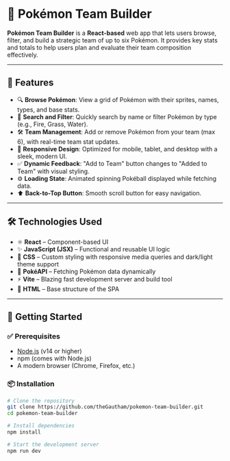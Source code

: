 # 🧩 Pokémon Team Builder

**Pokémon Team Builder** is a **React-based** web app that lets users browse, filter, and build a strategic team of up to six Pokémon. It provides key stats and totals to help users plan and evaluate their team composition effectively.

---

## 🌟 Features

- 🔍 **Browse Pokémon**: View a grid of Pokémon with their sprites, names, types, and base stats.
- 🔎 **Search and Filter**: Quickly search by name or filter Pokémon by type (e.g., Fire, Grass, Water).
- 🛠️ **Team Management**: Add or remove Pokémon from your team (max 6), with real-time team stat updates.
- 📱 **Responsive Design**: Optimized for mobile, tablet, and desktop with a sleek, modern UI.
- ✅ **Dynamic Feedback**: "Add to Team" button changes to "Added to Team" with visual styling.
- ⚙️ **Loading State**: Animated spinning Pokéball displayed while fetching data.
- ⬆️ **Back-to-Top Button**: Smooth scroll button for easy navigation.

---

## 🛠️ Technologies Used

- ⚛️ **React** – Component-based UI
- ✨ **JavaScript (JSX)** – Functional and reusable UI logic
- 🎨 **CSS** – Custom styling with responsive media queries and dark/light theme support
- 🔗 **PokéAPI** – Fetching Pokémon data dynamically
- ⚡ **Vite** – Blazing fast development server and build tool
- 🧱 **HTML** – Base structure of the SPA

---

## 🚀 Getting Started

### ✅ Prerequisites

- [Node.js](https://nodejs.org/) (v14 or higher)
- npm (comes with Node.js)
- A modern browser (Chrome, Firefox, etc.)

### 📦 Installation

```bash
# Clone the repository
git clone https://github.com/theGautham/pokemon-team-builder.git
cd pokemon-team-builder

# Install dependencies
npm install

# Start the development server
npm run dev
